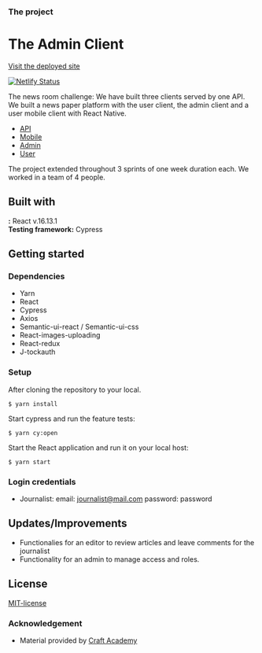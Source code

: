 ### The project

# The Admin Client

[Visit the deployed site](https://good-morningnews-admin.netlify.app/login)</br>

[![Netlify Status](https://api.netlify.com/api/v1/badges/38456bc3-a77b-46e0-9af3-ac2eacaafe3d/deploy-status)](https://app.netlify.com/sites/good-morningnews-admin/deploys)

The news room challenge: We have built three clients served by one API.
We built a news paper platform with the user client, the admin client and a user mobile client with React Native.

- [API](https://github.com/emiliano-ma/api_good_morning_news.git)
- [Mobile](https://github.com/emiliano-ma/mobile_good_morning_news)
- [Admin](https://github.com/emiliano-ma/client_admin_good_morning_news)
- [User](https://github.com/emiliano-ma/client_user_good_morning_news.git)

The project extended throughout 3 sprints of one week duration each. We worked in a team of 4 people.

## Built with

**:** React v.16.13.1 </br>
**Testing framework:** Cypress

## Getting started

### Dependencies

- Yarn
- React
- Cypress
- Axios
- Semantic-ui-react / Semantic-ui-css
- React-images-uploading
- React-redux
- J-tockauth

### Setup

After cloning the repository to your local. </br>

```
$ yarn install
```

Start cypress and run the feature tests:

```
$ yarn cy:open
```

Start the React application and run it on your local host:

```
$ yarn start
```

### Login credentials

- Journalist: email: journalist@mail.com password: password

## Updates/Improvements

- Functionalies for an editor to review articles and leave comments for the journalist
- Functionality for an admin to manage access and roles.

## License

[MIT-license](https://en.wikipedia.org/wiki/MIT_License)

### Acknowledgement

- Material provided by [Craft Academy](https://craftacademy.se)
